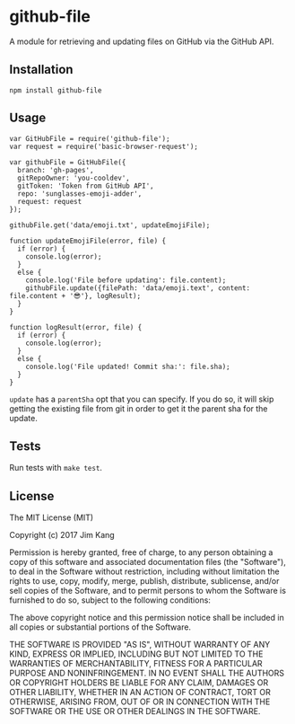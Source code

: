 github-file
==================

A module for retrieving and updating files on GitHub via the GitHub API.

Installation
------------

    npm install github-file

Usage
-----

    var GitHubFile = require('github-file');
    var request = require('basic-browser-request');

    var githubFile = GitHubFile({
      branch: 'gh-pages',
      gitRepoOwner: 'you-cooldev',
      gitToken: 'Token from GitHub API',
      repo: 'sunglasses-emoji-adder',
      request: request
    });

    githubFile.get('data/emoji.txt', updateEmojiFile);

    function updateEmojiFile(error, file) {
      if (error) {
        console.log(error);
      }
      else {
        console.log('File before updating': file.content);
        githubFile.update({filePath: 'data/emoji.text', content: file.content + '😎'}, logResult);
      }
    }

    function logResult(error, file) {
      if (error) {
        console.log(error);
      }
      else {
        console.log('File updated! Commit sha:': file.sha);
      }
    }

`update` has a `parentSha` opt that you can specify. If you do so, it will skip getting the existing file from git in order to get it the parent sha for the update.

Tests
-----

Run tests with `make test`.

License
-------

The MIT License (MIT)

Copyright (c) 2017 Jim Kang

Permission is hereby granted, free of charge, to any person obtaining a copy
of this software and associated documentation files (the "Software"), to deal
in the Software without restriction, including without limitation the rights
to use, copy, modify, merge, publish, distribute, sublicense, and/or sell
copies of the Software, and to permit persons to whom the Software is
furnished to do so, subject to the following conditions:

The above copyright notice and this permission notice shall be included in
all copies or substantial portions of the Software.

THE SOFTWARE IS PROVIDED "AS IS", WITHOUT WARRANTY OF ANY KIND, EXPRESS OR
IMPLIED, INCLUDING BUT NOT LIMITED TO THE WARRANTIES OF MERCHANTABILITY,
FITNESS FOR A PARTICULAR PURPOSE AND NONINFRINGEMENT. IN NO EVENT SHALL THE
AUTHORS OR COPYRIGHT HOLDERS BE LIABLE FOR ANY CLAIM, DAMAGES OR OTHER
LIABILITY, WHETHER IN AN ACTION OF CONTRACT, TORT OR OTHERWISE, ARISING FROM,
OUT OF OR IN CONNECTION WITH THE SOFTWARE OR THE USE OR OTHER DEALINGS IN
THE SOFTWARE.
